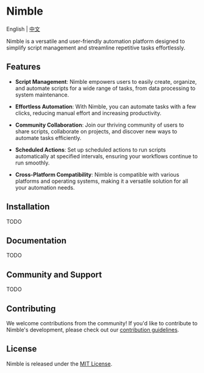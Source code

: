# Nimble

English | [中文](README_cn.md)

Nimble is a versatile and user-friendly automation platform designed to simplify script management and streamline repetitive tasks effortlessly.

## Features

- **Script Management**: Nimble empowers users to easily create, organize, and automate scripts for a wide range of tasks, from data processing to system maintenance.

- **Effortless Automation**: With Nimble, you can automate tasks with a few clicks, reducing manual effort and increasing productivity.

- **Community Collaboration**: Join our thriving community of users to share scripts, collaborate on projects, and discover new ways to automate tasks efficiently.

- **Scheduled Actions**: Set up scheduled actions to run scripts automatically at specified intervals, ensuring your workflows continue to run smoothly.

- **Cross-Platform Compatibility**: Nimble is compatible with various platforms and operating systems, making it a versatile solution for all your automation needs.

## Installation

TODO

## Documentation

TODO

## Community and Support

TODO

## Contributing

We welcome contributions from the community! If you'd like to contribute to Nimble's development, please check out our [contribution guidelines](CONTRIBUTING.md).

## License

Nimble is released under the [MIT License](LICENSE).
